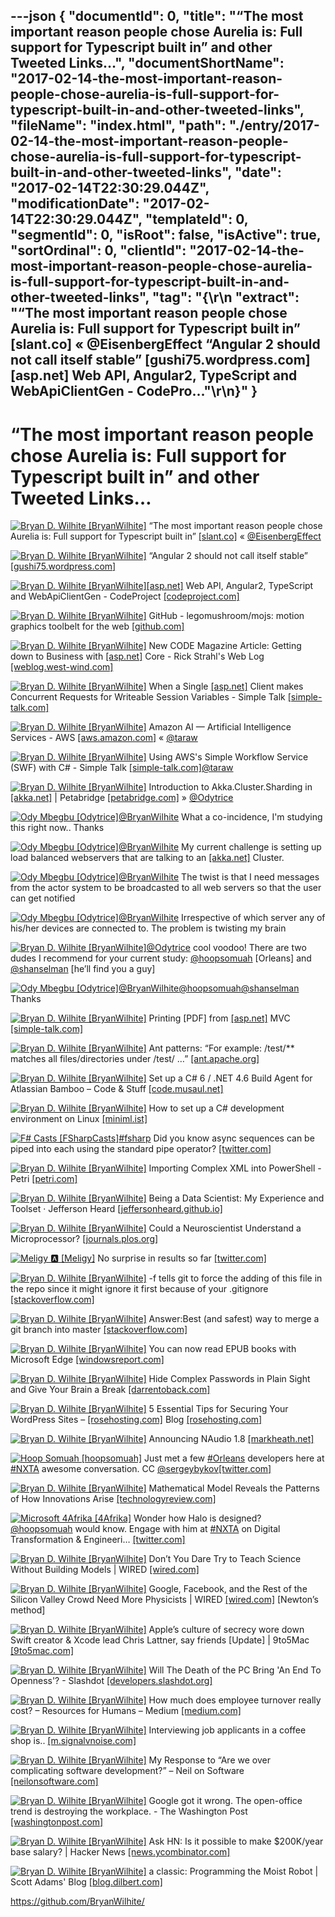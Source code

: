 ---json
{
  "documentId": 0,
  "title": "“The most important reason people chose Aurelia is: Full support for Typescript built in” and other Tweeted Links…",
  "documentShortName": "2017-02-14-the-most-important-reason-people-chose-aurelia-is-full-support-for-typescript-built-in-and-other-tweeted-links",
  "fileName": "index.html",
  "path": "./entry/2017-02-14-the-most-important-reason-people-chose-aurelia-is-full-support-for-typescript-built-in-and-other-tweeted-links",
  "date": "2017-02-14T22:30:29.044Z",
  "modificationDate": "2017-02-14T22:30:29.044Z",
  "templateId": 0,
  "segmentId": 0,
  "isRoot": false,
  "isActive": true,
  "sortOrdinal": 0,
  "clientId": "2017-02-14-the-most-important-reason-people-chose-aurelia-is-full-support-for-typescript-built-in-and-other-tweeted-links",
  "tag": "{\r\n  \"extract\": \"“The most important reason people chose Aurelia is: Full support for Typescript built in” [slant.co] « @EisenbergEffect “Angular 2 should not call itself stable” [gushi75.wordpress.com][asp.net] Web API, Angular2, TypeScript and WebApiClientGen - CodePro...\"\r\n}"
}
---

# “The most important reason people chose Aurelia is: Full support for Typescript built in” and other Tweeted Links…

[<img alt="Bryan D. Wilhite [BryanWilhite]" src="https://songhay.blob.core.windows.net/shared-social-twitter/BryanWilhite.jpeg">](http://songhayblog.azurewebsites.net/ "Bryan D. Wilhite [BryanWilhite]") “The most important reason people chose Aurelia is: Full support for Typescript built in” [[slant.co]](https://www.slant.co/versus/11378/37/~vue-js_vs_aurelia) « [@EisenbergEffect](http://twitter.com/EisenbergEffect)

[<img alt="Bryan D. Wilhite [BryanWilhite]" src="https://songhay.blob.core.windows.net/shared-social-twitter/BryanWilhite.jpeg">](http://songhayblog.azurewebsites.net/ "Bryan D. Wilhite [BryanWilhite]") “Angular 2 should not call itself stable” [[gushi75.wordpress.com]](https://gushi75.wordpress.com/2017/01/12/angular-2-is-terrible/)

[<img alt="Bryan D. Wilhite [BryanWilhite]" src="https://songhay.blob.core.windows.net/shared-social-twitter/BryanWilhite.jpeg">](http://songhayblog.azurewebsites.net/ "Bryan D. Wilhite [BryanWilhite]")[[asp.net]](http://ASP.NET) Web API, Angular2, TypeScript and WebApiClientGen - CodeProject [[codeproject.com]](https://www.codeproject.com/Articles/1165571/ASP-NET-Web-API-Angular-TypeScript-and-WebApiClie)

[<img alt="Bryan D. Wilhite [BryanWilhite]" src="https://songhay.blob.core.windows.net/shared-social-twitter/BryanWilhite.jpeg">](http://songhayblog.azurewebsites.net/ "Bryan D. Wilhite [BryanWilhite]") GitHub - legomushroom/mojs: motion graphics toolbelt for the web [[github.com]](https://github.com/legomushroom/mojs)

[<img alt="Bryan D. Wilhite [BryanWilhite]" src="https://songhay.blob.core.windows.net/shared-social-twitter/BryanWilhite.jpeg">](http://songhayblog.azurewebsites.net/ "Bryan D. Wilhite [BryanWilhite]") New CODE Magazine Article: Getting down to Business with [[asp.net]](http://ASP.NET) Core - Rick Strahl's Web Log [[weblog.west-wind.com]](https://weblog.west-wind.com/posts/2017/Jan/12/New-CODE-Magazine-Article-Getting-down-to-Business-with-ASPNET-Core)

[<img alt="Bryan D. Wilhite [BryanWilhite]" src="https://songhay.blob.core.windows.net/shared-social-twitter/BryanWilhite.jpeg">](http://songhayblog.azurewebsites.net/ "Bryan D. Wilhite [BryanWilhite]") When a Single [[asp.net]](http://ASP.NET) Client makes Concurrent Requests for Writeable Session Variables - Simple Talk [[simple-talk.com]](https://www.simple-talk.com/dotnet/asp-net/single-asp-net-client-makes-concurrent-requests-writeable-session-variables/)

[<img alt="Bryan D. Wilhite [BryanWilhite]" src="https://songhay.blob.core.windows.net/shared-social-twitter/BryanWilhite.jpeg">](http://songhayblog.azurewebsites.net/ "Bryan D. Wilhite [BryanWilhite]") Amazon AI — Artificial Intelligence Services - AWS [[aws.amazon.com]](https://aws.amazon.com/amazon-ai/) « [@taraw](http://twitter.com/taraw)

[<img alt="Bryan D. Wilhite [BryanWilhite]" src="https://songhay.blob.core.windows.net/shared-social-twitter/BryanWilhite.jpeg">](http://songhayblog.azurewebsites.net/ "Bryan D. Wilhite [BryanWilhite]") Using AWS's Simple Workflow Service (SWF) with C# - Simple Talk [[simple-talk.com]](https://www.simple-talk.com/dotnet/c-programming/using-awss-simple-workflow-service-swf-c/)[@taraw](http://twitter.com/taraw)

[<img alt="Bryan D. Wilhite [BryanWilhite]" src="https://songhay.blob.core.windows.net/shared-social-twitter/BryanWilhite.jpeg">](http://songhayblog.azurewebsites.net/ "Bryan D. Wilhite [BryanWilhite]") Introduction to Akka.Cluster.Sharding in [[akka.net]](http://Akka.NET) | Petabridge [[petabridge.com]](https://petabridge.com/blog/introduction-to-cluster-sharding-akkadotnet/) » [@Odytrice](http://twitter.com/Odytrice)

[<img alt="Ody Mbegbu [Odytrice]" src="https://songhay.blob.core.windows.net/shared-social-twitter/Odytrice.jpg">](https://medium.com/@odytrice "Ody Mbegbu [Odytrice]")[@BryanWilhite](http://twitter.com/BryanWilhite) What a co-incidence, I'm studying this right now.. Thanks

[<img alt="Ody Mbegbu [Odytrice]" src="https://songhay.blob.core.windows.net/shared-social-twitter/Odytrice.jpg">](https://medium.com/@odytrice "Ody Mbegbu [Odytrice]")[@BryanWilhite](http://twitter.com/BryanWilhite) My current challenge is setting up load balanced webservers that are talking to an [[akka.net]](http://Akka.Net) Cluster.

[<img alt="Ody Mbegbu [Odytrice]" src="https://songhay.blob.core.windows.net/shared-social-twitter/Odytrice.jpg">](https://medium.com/@odytrice "Ody Mbegbu [Odytrice]")[@BryanWilhite](http://twitter.com/BryanWilhite) The twist is that I need messages from the actor system to be broadcasted to all web servers so that the user can get notified

[<img alt="Ody Mbegbu [Odytrice]" src="https://songhay.blob.core.windows.net/shared-social-twitter/Odytrice.jpg">](https://medium.com/@odytrice "Ody Mbegbu [Odytrice]")[@BryanWilhite](http://twitter.com/BryanWilhite) Irrespective of which server any of his/her devices are connected to. The problem is twisting my brain

[<img alt="Bryan D. Wilhite [BryanWilhite]" src="https://songhay.blob.core.windows.net/shared-social-twitter/BryanWilhite.jpeg">](http://songhayblog.azurewebsites.net/ "Bryan D. Wilhite [BryanWilhite]")[@Odytrice](http://twitter.com/Odytrice) cool voodoo! There are two dudes I recommend for your current study: [@hoopsomuah](http://twitter.com/hoopsomuah) [Orleans] and [@shanselman](http://twitter.com/shanselman) [he’ll find you a guy]

[<img alt="Ody Mbegbu [Odytrice]" src="https://songhay.blob.core.windows.net/shared-social-twitter/Odytrice.jpg">](https://medium.com/@odytrice "Ody Mbegbu [Odytrice]")[@BryanWilhite](http://twitter.com/BryanWilhite)[@hoopsomuah](http://twitter.com/hoopsomuah)[@shanselman](http://twitter.com/shanselman) Thanks

[<img alt="Bryan D. Wilhite [BryanWilhite]" src="https://songhay.blob.core.windows.net/shared-social-twitter/BryanWilhite.jpeg">](http://songhayblog.azurewebsites.net/ "Bryan D. Wilhite [BryanWilhite]") Printing [PDF] from [[asp.net]](http://ASP.NET) MVC [[simple-talk.com]](https://www.simple-talk.com/dotnet/asp-net/printing-asp-net-mvc/)

[<img alt="Bryan D. Wilhite [BryanWilhite]" src="https://songhay.blob.core.windows.net/shared-social-twitter/BryanWilhite.jpeg">](http://songhayblog.azurewebsites.net/ "Bryan D. Wilhite [BryanWilhite]") Ant patterns: “For example: /test/** matches all files/directories under /test/ …” [[ant.apache.org]](http://ant.apache.org/manual/dirtasks.html)

[<img alt="Bryan D. Wilhite [BryanWilhite]" src="https://songhay.blob.core.windows.net/shared-social-twitter/BryanWilhite.jpeg">](http://songhayblog.azurewebsites.net/ "Bryan D. Wilhite [BryanWilhite]") Set up a C# 6 / .NET 4.6 Build Agent for Atlassian Bamboo – Code & Stuff [[code.musaul.net]](https://code.musaul.net/view/devops/set-up-a-cs6-dotnet-46-build-agent-for-atlassian-bamboo/)

[<img alt="Bryan D. Wilhite [BryanWilhite]" src="https://songhay.blob.core.windows.net/shared-social-twitter/BryanWilhite.jpeg">](http://songhayblog.azurewebsites.net/ "Bryan D. Wilhite [BryanWilhite]") How to set up a C# development environment on Linux [[miniml.ist]](http://miniml.ist/dotnet/how-to-setup-a-csharp-dev-environment-on-linux/)

[<img alt="F# Casts [FSharpCasts]" src="https://songhay.blob.core.windows.net/shared-social-twitter/FSharpCasts.jpg">](https://github.com/steego/dotnetcasts "F# Casts [FSharpCasts]")[#fsharp](http://twitter.com/search?q=%23fsharp) Did you know async sequences can be piped into each using the standard pipe operator? [[twitter.com]](https://twitter.com/FSharpCasts/status/830233992058302464/photo/1)

[<img alt="Bryan D. Wilhite [BryanWilhite]" src="https://songhay.blob.core.windows.net/shared-social-twitter/BryanWilhite.jpeg">](http://songhayblog.azurewebsites.net/ "Bryan D. Wilhite [BryanWilhite]") Importing Complex XML into PowerShell - Petri [[petri.com]](https://www.petri.com/importing-complex-xml-powershell)

[<img alt="Bryan D. Wilhite [BryanWilhite]" src="https://songhay.blob.core.windows.net/shared-social-twitter/BryanWilhite.jpeg">](http://songhayblog.azurewebsites.net/ "Bryan D. Wilhite [BryanWilhite]") Being a Data Scientist: My Experience and Toolset · Jefferson Heard [[jeffersonheard.github.io]](https://jeffersonheard.github.io/2017/01/being-a-data-scientist-my-experience-and-toolset/)

[<img alt="Bryan D. Wilhite [BryanWilhite]" src="https://songhay.blob.core.windows.net/shared-social-twitter/BryanWilhite.jpeg">](http://songhayblog.azurewebsites.net/ "Bryan D. Wilhite [BryanWilhite]") Could a Neuroscientist Understand a Microprocessor? [[journals.plos.org]](http://journals.plos.org/ploscompbiol/article?id=10.1371/journal.pcbi.1005268)

[<img alt="Meligy 🅰️ [Meligy]" src="https://songhay.blob.core.windows.net/shared-social-twitter/Meligy.jpeg">](https://www.gurustop.net/ "Meligy 🅰️ [Meligy]") No surprise in results so far [[twitter.com]](https://twitter.com/gregwhitworth/status/829904441931214848)

[<img alt="Bryan D. Wilhite [BryanWilhite]" src="https://songhay.blob.core.windows.net/shared-social-twitter/BryanWilhite.jpeg">](http://songhayblog.azurewebsites.net/ "Bryan D. Wilhite [BryanWilhite]") -f tells git to force the adding of this file in the repo since it might ignore it first because of your .gitignore [[stackoverflow.com]](http://stackoverflow.com/questions/3203228/git-ignore-exception)

[<img alt="Bryan D. Wilhite [BryanWilhite]" src="https://songhay.blob.core.windows.net/shared-social-twitter/BryanWilhite.jpeg">](http://songhayblog.azurewebsites.net/ "Bryan D. Wilhite [BryanWilhite]") Answer:Best (and safest) way to merge a git branch into master [[stackoverflow.com]](http://stackoverflow.com/a/5602109/22944?stw=2)

[<img alt="Bryan D. Wilhite [BryanWilhite]" src="https://songhay.blob.core.windows.net/shared-social-twitter/BryanWilhite.jpeg">](http://songhayblog.azurewebsites.net/ "Bryan D. Wilhite [BryanWilhite]") You can now read EPUB books with Microsoft Edge [[windowsreport.com]](http://windowsreport.com/epub-reader-microsoft-edge/)

[<img alt="Bryan D. Wilhite [BryanWilhite]" src="https://songhay.blob.core.windows.net/shared-social-twitter/BryanWilhite.jpeg">](http://songhayblog.azurewebsites.net/ "Bryan D. Wilhite [BryanWilhite]") Hide Complex Passwords in Plain Sight and Give Your Brain a Break [[darrentoback.com]](https://www.darrentoback.com/hide-complex-passwords-in-plain-sight-and-give-your-brain-a-break)

[<img alt="Bryan D. Wilhite [BryanWilhite]" src="https://songhay.blob.core.windows.net/shared-social-twitter/BryanWilhite.jpeg">](http://songhayblog.azurewebsites.net/ "Bryan D. Wilhite [BryanWilhite]") 5 Essential Tips for Securing Your WordPress Sites – [[rosehosting.com]](http://RoseHosting.com) Blog [[rosehosting.com]](https://www.rosehosting.com/blog/5-tips-for-securing-your-wordpress-sites/)

[<img alt="Bryan D. Wilhite [BryanWilhite]" src="https://songhay.blob.core.windows.net/shared-social-twitter/BryanWilhite.jpeg">](http://songhayblog.azurewebsites.net/ "Bryan D. Wilhite [BryanWilhite]") Announcing NAudio 1.8 [[markheath.net]](http://markheath.net/post/announcing-naudio-1.8)

[<img alt="Hoop Somuah [hoopsomuah]" src="https://songhay.blob.core.windows.net/shared-social-twitter/hoopsomuah.jpeg">](http://hoopsomuah.com/ "Hoop Somuah [hoopsomuah]") Just met a few [#Orleans](http://twitter.com/search?q=%23Orleans) developers here at [#NXTA](http://twitter.com/search?q=%23NXTA) awesome conversation. CC [@sergeybykov](http://twitter.com/sergeybykov)[[twitter.com]](https://twitter.com/hoopsomuah/status/827513403086426112/photo/1)

[<img alt="Bryan D. Wilhite [BryanWilhite]" src="https://songhay.blob.core.windows.net/shared-social-twitter/BryanWilhite.jpeg">](http://songhayblog.azurewebsites.net/ "Bryan D. Wilhite [BryanWilhite]") Mathematical Model Reveals the Patterns of How Innovations Arise [[technologyreview.com]](https://www.technologyreview.com/s/603366/mathematical-model-reveals-the-patterns-of-how-innovations-arise/)

[<img alt="Microsoft 4Afrika [4Afrika]" src="https://songhay.blob.core.windows.net/shared-social-twitter/4Afrika.jpeg">](http://microsoft.com/africa/4afrika/ "Microsoft 4Afrika [4Afrika]") Wonder how Halo is designed? [@hoopsomuah](http://twitter.com/hoopsomuah) would know. Engage with him at [#NXTA](http://twitter.com/search?q=%23NXTA) on Digital Transformation & Engineeri… [[twitter.com]](https://twitter.com/i/web/status/821673496866603015)

[<img alt="Bryan D. Wilhite [BryanWilhite]" src="https://songhay.blob.core.windows.net/shared-social-twitter/BryanWilhite.jpeg">](http://songhayblog.azurewebsites.net/ "Bryan D. Wilhite [BryanWilhite]") Don’t You Dare Try to Teach Science Without Building Models | WIRED [[wired.com]](https://www.wired.com/2017/01/dont-dare-try-teach-science-without-building-models/)

[<img alt="Bryan D. Wilhite [BryanWilhite]" src="https://songhay.blob.core.windows.net/shared-social-twitter/BryanWilhite.jpeg">](http://songhayblog.azurewebsites.net/ "Bryan D. Wilhite [BryanWilhite]") Google, Facebook, and the Rest of the Silicon Valley Crowd Need More Physicists | WIRED [[wired.com]](https://www.wired.com/2017/01/move-coders-physicists-will-soon-rule-silicon-valley/) [Newton’s method]

[<img alt="Bryan D. Wilhite [BryanWilhite]" src="https://songhay.blob.core.windows.net/shared-social-twitter/BryanWilhite.jpeg">](http://songhayblog.azurewebsites.net/ "Bryan D. Wilhite [BryanWilhite]") Apple’s culture of secrecy wore down Swift creator & Xcode lead Chris Lattner, say friends [Update] | 9to5Mac [[9to5mac.com]](https://9to5mac.com/2017/01/13/why-chris-lattner-left-apple/)

[<img alt="Bryan D. Wilhite [BryanWilhite]" src="https://songhay.blob.core.windows.net/shared-social-twitter/BryanWilhite.jpeg">](http://songhayblog.azurewebsites.net/ "Bryan D. Wilhite [BryanWilhite]") Will The Death of the PC Bring 'An End To Openness'? - Slashdot [[developers.slashdot.org]](https://developers.slashdot.org/story/17/01/14/0322200/will-the-death-of-the-pc-bring-an-end-to-openness?utm_source=feedly1.0mainlinkanon&utm_medium=feed)

[<img alt="Bryan D. Wilhite [BryanWilhite]" src="https://songhay.blob.core.windows.net/shared-social-twitter/BryanWilhite.jpeg">](http://songhayblog.azurewebsites.net/ "Bryan D. Wilhite [BryanWilhite]") How much does employee turnover really cost? – Resources for Humans – Medium [[medium.com]](https://medium.com/latticehq/how-much-does-employee-turnover-really-cost-d61df5eed151#.tvvipzkx5)

[<img alt="Bryan D. Wilhite [BryanWilhite]" src="https://songhay.blob.core.windows.net/shared-social-twitter/BryanWilhite.jpeg">](http://songhayblog.azurewebsites.net/ "Bryan D. Wilhite [BryanWilhite]") Interviewing job applicants in a coffee shop is.. [[m.signalvnoise.com]](https://m.signalvnoise.com/interviewing-job-applicants-in-a-coffee-shop-is-fucking-barbaric-stop-it-stop-it-9d80adc1e45c#.21k9hfi2y)

[<img alt="Bryan D. Wilhite [BryanWilhite]" src="https://songhay.blob.core.windows.net/shared-social-twitter/BryanWilhite.jpeg">](http://songhayblog.azurewebsites.net/ "Bryan D. Wilhite [BryanWilhite]") My Response to “Are we over complicating software development?” – Neil on Software [[neilonsoftware.com]](https://neilonsoftware.com/2017/01/18/my-response-to-are-we-over-complicating-software-development/)

[<img alt="Bryan D. Wilhite [BryanWilhite]" src="https://songhay.blob.core.windows.net/shared-social-twitter/BryanWilhite.jpeg">](http://songhayblog.azurewebsites.net/ "Bryan D. Wilhite [BryanWilhite]") Google got it wrong. The open-office trend is destroying the workplace. - The Washington Post [[washingtonpost.com]](https://www.washingtonpost.com/posteverything/wp/2014/12/30/google-got-it-wrong-the-open-office-trend-is-destroying-the-workplace/?utm_term=.045aa40c383c)

[<img alt="Bryan D. Wilhite [BryanWilhite]" src="https://songhay.blob.core.windows.net/shared-social-twitter/BryanWilhite.jpeg">](http://songhayblog.azurewebsites.net/ "Bryan D. Wilhite [BryanWilhite]") Ask HN: Is it possible to make $200K/year base salary? | Hacker News [[news.ycombinator.com]](https://news.ycombinator.com/item?id=13407214)

[<img alt="Bryan D. Wilhite [BryanWilhite]" src="https://songhay.blob.core.windows.net/shared-social-twitter/BryanWilhite.jpeg">](http://songhayblog.azurewebsites.net/ "Bryan D. Wilhite [BryanWilhite]") a classic: Programming the Moist Robot | Scott Adams' Blog [[blog.dilbert.com]](http://blog.dilbert.com/post/102627971721/programming-the-moist-robot)

<https://github.com/BryanWilhite/>
